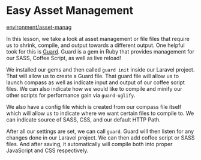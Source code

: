 Easy Asset Management
=====================

[environment/asset-manag](https://github.com/KLVTZ/Laracasts/tree/environment/asset-manag)

In this lesson, we take a look at asset management or file files that require us
to shrink, compile, and output towards a different output. One helpful took for
this is [Guard](https://github.com/guard/guard). Guard is a gem in Ruby that
provides management for our SASS, Coffee Script, as well as live reload!

We installed our gems and then called `guard init` inside our Laravel project.
That will allow us to create a Guard file. That guard file will allow us to
launch compass as well as indicate input and output of our coffee script files.
We can also indicate how we would like to compile and minify our other scripts
for performance gain via `guard-uglify`.

We also have a config file which is created from our compass file itself which will allow 
us to indicate where we want certain files to compile to. We can indicate
source of SASS, CSS, and our default HTTP Path.

After all our settings are set, we can call `guard`. Guard  will then listen for
any changes done in our Laravel project. We can then add coffee script or SASS
files. And after saving, it automatically will compile both into proper
JavaScript and CSS respectively.
